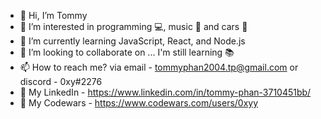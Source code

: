 - 👋 Hi, I’m Tommy
- 👀 I’m interested in programming 💻, music 🎵 and cars 🚗
- 🌱 I’m currently learning JavaScript, React, and Node.js
- 💞️ I’m looking to collaborate on ... I'm still learning 📚
- 📫 How to reach me? via email - tommyphan2004.tp@gmail.com or discord - 0xy#2276
- 💼 My LinkedIn - https://www.linkedin.com/in/tommy-phan-3710451bb/
- 🔫 My Codewars - https://www.codewars.com/users/0xyy

<!---
0xyy/0xyy is a ✨ special ✨ repository because its `README.md` (this file) appears on your GitHub profile.
You can click the Preview link to take a look at your changes.
--->
